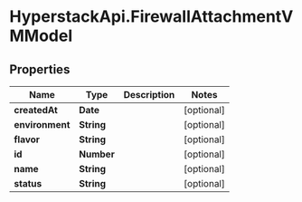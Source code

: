# HyperstackApi.FirewallAttachmentVMModel

## Properties

Name | Type | Description | Notes
------------ | ------------- | ------------- | -------------
**createdAt** | **Date** |  | [optional] 
**environment** | **String** |  | [optional] 
**flavor** | **String** |  | [optional] 
**id** | **Number** |  | [optional] 
**name** | **String** |  | [optional] 
**status** | **String** |  | [optional] 


